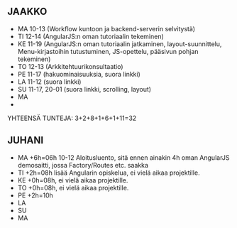 ## JAAKKO

* MA 10-13 (Workflow kuntoon ja backend-serverin selvitystä)
* TI 12-14 (AngularJS:n oman tutoriaalin tekeminen)
* KE 11-19 (AngularJS:n oman tutoriaalin jatkaminen, layout-suunnittelu, Menu-kirjastoihin tutustuminen, JS-opettelu, pääsivun pohjan tekeminen)
* TO 12-13 (Arkkitehtuurikonsultaatio)
* PE 11-17 (hakuominaisuuksia, suora linkki)
* LA 11-12 (suora linkki)
* SU 11-17, 20-01 (suora linkki, scrolling, layout)
* MA
* 
YHTEENSÄ TUNTEJA: 3+2+8+1+6+1+11=32

## JUHANI

* MA +6h=06h 10-12 Aloitusluento, sitä ennen ainakin 4h oman AngularJS demosaitti, jossa Factory/Routes etc. saakka
* TI +2h=08h lisää Angularin opiskelua, ei vielä aikaa projektille.
* KE +0h=08h, ei vielä aikaa projektille.
* TO +0h=08h, ei vielä aikaa projektille.
* PE +2h=10h
* LA
* SU
* MA
